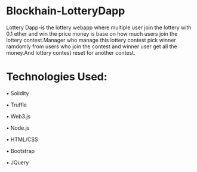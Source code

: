 # Blockhain-LotteryDapp
Lottery Dapp-is the lottery webapp where multiple user join the lottery with 0.1 ether and win the  price money is base on how much users
join the lottery contest.Manager who manage this lottery contest pick winner ramdomly from users who join the contest and winner user
get all the money.And lottery contest reset for another contest.

# Technologies Used:
• Solidity

• Truffle

• Web3.js

• Node.js

• HTML/CSS

• Bootstrap

• JQuery
